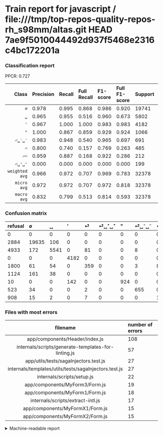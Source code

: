 # Train report for javascript / file:///tmp/top-repos-quality-repos-rh_s98mm/altas.git HEAD 7ae9f5010044492d937f5468e2316c4bc172201a

### Classification report

PPCR: 0.727

| Class | Precision | Recall | Full Recall | F1-score | Full F1-score | Support | Full Support | PPCR |
|------:|:----------|:-------|:------------|:---------|:---------|:--------|:-------------|:-----|
| `∅` | 0.978| 0.995| 0.868| 0.986| 0.920| 19741| 22625| 0.873 |
| `␣` | 0.965| 0.955| 0.516| 0.960| 0.673| 5802| 10735| 0.540 |
| `'` | 0.967| 1.000| 1.000| 0.983| 0.983| 4182| 4182| 1.000 |
| `"` | 1.000| 0.867| 0.859| 0.929| 0.924| 1066| 1076| 0.991 |
| `⏎␣⁻␣⁻` | 0.983| 0.948| 0.540| 0.965| 0.697| 691| 1214| 0.569 |
| `⏎` | 0.800| 0.740| 0.157| 0.769| 0.263| 485| 2285| 0.212 |
| `⏎⏎` | 0.959| 0.887| 0.168| 0.922| 0.286| 212| 1120| 0.189 |
| `⏎␣⁺␣⁺` | 0.000| 0.000| 0.000| 0.000| 0.000| 199| 1323| 0.150 |
| `weighted avg` | 0.966| 0.972| 0.707| 0.969| 0.783| 32378| 44560| 0.727 |
| `micro avg` | 0.972| 0.972| 0.707| 0.972| 0.818| 32378| 44560| 0.727 |
| `macro avg` | 0.832| 0.799| 0.513| 0.814| 0.593| 32378| 44560| 0.727 |

### Confusion matrix

|refusal|  ∅| ␣| '| ⏎| ⏎␣⁺␣⁺| "| ⏎␣⁻␣⁻| ⏎⏎| 
|:---|:---|:---|:---|:---|:---|:---|:---|:---|
|0 |0 |0 |0 |0 |0 |0 |0 |0 |
|2884 |19635 |106 |0 |0 |0 |0 |0 |0 |
|4933 |172 |5541 |0 |81 |0 |0 |8 |0 |
|0 |0 |0 |4182 |0 |0 |0 |0 |0 |
|1800 |61 |54 |0 |359 |0 |0 |3 |8 |
|1124 |161 |38 |0 |0 |0 |0 |0 |0 |
|10 |0 |0 |142 |0 |0 |924 |0 |0 |
|523 |34 |0 |0 |2 |0 |0 |655 |0 |
|908 |15 |2 |0 |7 |0 |0 |0 |188 |

### Files with most errors

| filename | number of errors|
|:----:|:-----|
| app/components/Header/index.js | 108 |
| internals/scripts/generate-templates-for-linting.js | 57 |
| app/utils/tests/sagaInjectors.test.js | 27 |
| internals/templates/utils/tests/sagaInjectors.test.js | 27 |
| internals/scripts/setup.js | 22 |
| app/components/MyForm3/Form.js | 19 |
| app/components/MyForm1/Form.js | 18 |
| internals/scripts/extract-intl.js | 17 |
| app/components/MyFormX1/Form.js | 15 |
| app/components/MyFormX2/Form.js | 15 |

<details>
    <summary>Machine-readable report</summary>
```json
{
  "cl_report": {"\"": {"f1-score": 0.928643216080402, "precision": 1.0, "recall": 0.8667917448405253, "support": 1066}, "\u0027": {"f1-score": 0.9833059017164354, "precision": 0.9671600370027752, "recall": 1.0, "support": 4182}, "macro avg": {"f1-score": 0.8142367655906171, "precision": 0.831560084084641, "recall": 0.7989172439426817, "support": 32378}, "micro avg": {"f1-score": 0.9723886589659645, "precision": 0.9723886589659645, "recall": 0.9723886589659645, "support": 32378}, "weighted avg": {"f1-score": 0.9690685309299079, "precision": 0.9662947603620843, "recall": 0.9723886589659645, "support": 32378}, "\u2205": {"f1-score": 0.986212612069615, "precision": 0.9779360494073115, "recall": 0.9946304645154754, "support": 19741}, "\u23ce": {"f1-score": 0.7687366167023554, "precision": 0.799554565701559, "recall": 0.7402061855670103, "support": 485}, "\u23ce\u23ce": {"f1-score": 0.9215686274509803, "precision": 0.9591836734693877, "recall": 0.8867924528301887, "support": 212}, "\u23ce\u2423\u207a\u2423\u207a": {"f1-score": 0.0, "precision": 0.0, "recall": 0.0, "support": 199}, "\u23ce\u2423\u207b\u2423\u207b": {"f1-score": 0.9653647752394989, "precision": 0.9834834834834835, "recall": 0.9479015918958031, "support": 691}, "\u2423": {"f1-score": 0.9600623754656502, "precision": 0.965162863612611, "recall": 0.9550155118924509, "support": 5802}},
  "cl_report_full": {"\"": {"f1-score": 0.924, "precision": 1.0, "recall": 0.8587360594795539, "support": 1076}, "\u0027": {"f1-score": 0.9833059017164354, "precision": 0.9671600370027752, "recall": 1.0, "support": 4182}, "macro avg": {"f1-score": 0.5930837256928898, "precision": 0.831560084084641, "recall": 0.5134063631503191, "support": 44560}, "micro avg": {"f1-score": 0.8184252255062517, "precision": 0.9723886589659645, "recall": 0.7065529622980251, "support": 44560}, "weighted avg": {"f1-score": 0.7831925057060425, "precision": 0.9358776162327228, "recall": 0.7065529622980251, "support": 44560}, "\u2205": {"f1-score": 0.9196075217197854, "precision": 0.9779360494073115, "recall": 0.8678453038674033, "support": 22625}, "\u23ce": {"f1-score": 0.26261887344550106, "precision": 0.799554565701559, "recall": 0.15711159737417943, "support": 2285}, "\u23ce\u23ce": {"f1-score": 0.28571428571428564, "precision": 0.9591836734693877, "recall": 0.16785714285714284, "support": 1120}, "\u23ce\u2423\u207a\u2423\u207a": {"f1-score": 0.0, "precision": 0.0, "recall": 0.0, "support": 1323}, "\u23ce\u2423\u207b\u2423\u207b": {"f1-score": 0.696808510638298, "precision": 0.9834834834834835, "recall": 0.5395387149917628, "support": 1214}, "\u2423": {"f1-score": 0.6726147123088129, "precision": 0.965162863612611, "recall": 0.5161620866325105, "support": 10735}},
  "ppcr": 0.7266157989228007
}
```
</details>
